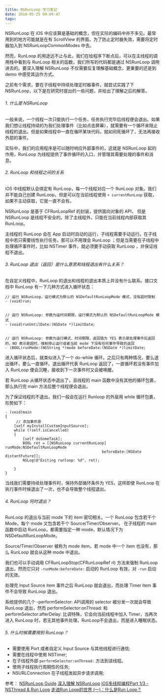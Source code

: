 ```yaml
---
title: NSRunLoop 学习笔记
date: 2016-05-25 09:04:47
tags:
---
```


NSRunLoop 在 iOS 中应该算是基础的概念，但在实际的编码中并不多见。最常用到的地方可能就是在有 ScrollView 的界面，为了防止定时器失效，需要将定时器加入到 NSRunLoopCommonModes 中去。 

然而，RunLoop 的用途远不止与此，我们在给程序下断点后，可以在主线程的调用栈中看到与 RunLoop 相关的函数，我们所写的代码都是通过 NSRunLoop 调用进去的。要深入理解 NSRunLoop 不仅需要反复理解基础概念，更重要的还是到 demo 中感受其运作方式。

<!--more-->

之前有个需求，要在子线程中持续处理定时器事件，就尝试实践了下 NSRunLoop，以下是在研究时提出的一些问题，并给出了理解之后的解答。


###### 1. 什么是 NSRunLoop

一般来说，一个线程一次只能执行一个任务，任务执行完毕后线程便会退出。如果我们想让线程持续的为我们处理事件（比如点击屏幕），就需要有一个循环来阻止线程的退出。但是如果线程中一直在循环某块代码，就如同死循环了，无法再接收外部的事件。

实际中，我们的应用程序是可以随时响应外部事件的，这就是 NSRunLoop 起的作用，RunLoop 为线程提供了事件循环的入口，并管理其需要处理的事件和消息。


###### 2. RunLoop 和线程之间的关系

iOS 中线程默认会绑定有 RunLoop，每一个线程对应一个 RunLoop 对象。我们并不能自己创建 RunLoop，但是可以在当前线程使用 `+ currentRunLoop` 获取，如果不主动获取，它就一直不会有。

NSRunLoop 是基于 CFRunLoopRef  的封装，提供面向对象的 API， 但是 NSRunLoop 是线程不安全的。除了主线程外，只能在当前线程内部获取其 RunLoop。

主线程的 RunLoop 会在 App 启动时自动的运行，子线程需要手动运行。在子线程中若只需要线性执行任务，那可以不用理会 RunLoop ；但是当需要在子线程中处理循环事件时，比如 NSTimer 事件，就必须要手动获取 RunLoop ，并保证线程不退出。

###### 3. RunLoop 退出（返回）是什么意思和线程退出有什么关系？

在自定义线程中，RunLoop 的退出和线程的退出本质上并没有什么联系。接口文档中 RunLoop 有一下几种方式进入循环状态：

	// 运行 NSRunLoop，运行模式为默认的 NSDefaultRunLoopMode 模式，没有超时限制
	- (void)run; 
	
	
	// 运行 NSRunLoop: 参数为运时间期限，运行模式为默认的 NSDefaultRunLoopMode 模式
	- (void)runUntilDate:(NSDate *)limitDate;
	
	
	// 运行 NSRunLoop: 参数为运行模式、时间期限，返回值为 YES 表示是处理事件后返回的，NO 表示是超时、强制停止运行或者当前 mode 下没有任何事件导致的返回
	- (BOOL)runMode:(NSString *)mode beforeDate:(NSDate *)limitDate;

进入循环状态后，就类似进入了一个 do-while 循环。之后只有两种情况，要么退出循环，要么一直循环。退出循环代表 RunLoop 返回了，一直循环若没有事件加入 RunLoop 便会沉睡，接收到下一次事件时又会被唤醒。

若 RunLoop 从循环状态中退出了，且线程的 main 函数中没有其他的循环包裹，那么执行完 main 方法后整个线程便会退出。

为了保证线程的不退出，我们一般会在运行 Runloop 的外层用 while 循环包裹，形势如下：

	- (void)main
	{
		 // 添加事件源
    	[self myInstallCustomInputSource];
        while (!self.isCancelled)
        {
            [self doSomeTask];
            BOOL ret = [[NSRunLoop currentRunLoop] runMode:NSDefaultRunLoopMode
                                                beforeDate:[NSDate distantFuture]];
            NSLog(@"Exiting runloop: %d", ret);
            
        }
	}
	
当线我们需要持续处理事件时，保持外部循环条件为 YES，这样即使 RunLoop 在执行事件时候退出了一次，也不会导致整个线程退出。


###### 4. RunLoop 何时退出？

RunLoop 的退出与当前 mode 下的 item 密切相关。一个 RunLoop 包含若干个 Mode，每个 mode 又包含若干个 Source/Timer/Observer。 在子线程的 main 函数中启动 RunLoop，都需要指定一种 mode，默认情况下为 NSDefaultRunLoopMode。 

Source/Timer/Observer 被称为 mode item，若 mode 中一个 item 也没有，那么 RunLoop 就会从这种 mode 中退出。

我们也可以手动调用 CFRunLoopStop(CFRunLoopRef  rl) 方法来强制 RunLoop 退出，然而它只对 `-runMode:beforeDate:` 启动的 RunLoop 有效，对 `-run` 启动的无效。

处理完 Input Source item 事件之后 RunLoop 就会退出，而处理 Timer item 事件不会导致 RunLoop 退出。

系统提供的几个 -performSelector: API调用的 selector 被分发一次就会导致 RunLoop 退出，然而 performSelector:onThread: 和 performSelector:afterDelay: 比调特殊，它会向当前线程中加入 Timer，当再次进入 RunLoop 时，若无其他事件处理，RunLoop不会退出，而是进入睡眠状态。

###### 5. 什么时候需要用到 RunLoop？

- 需要使用 Port 或者自定义 Input Source 与其他线程进行通信;
- 需要在线程中使用 NSTimer;
- 在子线程外部 `performSelector:onThread:` 方法到该线程。
- 使用子线程执行周期性的任务;
- NSURLConnection 在子线程发起异步请求调用;


参考：
[NSRunLoop Guide](https://developer.apple.com/library/ios/documentation/Cocoa/Conceptual/Multithreading/RunLoopManagement/RunLoopManagement.html#//apple_ref/doc/uid/10000057i-CH16-SW1)
[深入理解 NSRunLoop](http://blog.ibireme.com/2015/05/18/runloop/)
[iOS多线程编程Part 1/3 - NSThread & Run Loop](http://www.hrchen.com/2013/06/multi-threading-programming-of-ios-part-1/)
[走进Run Loop的世界 (一)：什么是Run Loop？](http://chun.tips/blog/2014/10/20/zou-jin-run-loopde-shi-jie-%5B%3F%5D-:shi-yao-shi-run-loop%3F/)